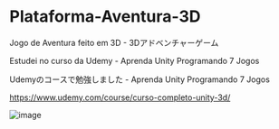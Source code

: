 # Plataforma-Aventura-3D
Jogo de Aventura feito em 3D - 3Dアドベンチャーゲーム

Estudei no curso da Udemy - Aprenda Unity Programando 7 Jogos

Udemyのコースで勉強しました - Aprenda Unity Programando 7 Jogos

https://www.udemy.com/course/curso-completo-unity-3d/

![image](https://user-images.githubusercontent.com/47865897/119910189-fda75400-bf2c-11eb-81ab-abd6f9bc3df0.png)
